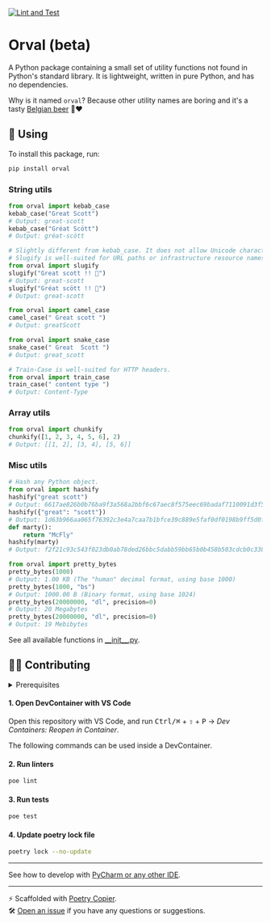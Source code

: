 [![Lint and Test](https://github.com/lukin0110/orval/actions/workflows/test.yml/badge.svg)](https://github.com/lukin0110/orval/actions)

# Orval (beta)

A Python package containing a small set of utility functions not found in Python's standard library. It is lightweight, written in pure Python, and has no dependencies.

Why is it named `orval`? Because other utility names are boring and it's a tasty [Belgian beer](https://en.wikipedia.org/wiki/Orval_Brewery) 🤘❤️

## 🚀 Using

To install this package, run:
```bash
pip install orval
```

### String utils
```python
from orval import kebab_case
kebab_case("Great Scott")
# Output: great-scott
kebab_case("Gréat Scött")
# Output: gréat-scött
```

```python
# Slightly different from kebab_case. It does not allow Unicode characters.
# Slugify is well-suited for URL paths or infrastructure resource names (e.g., database names).
from orval import slugify
slugify("Great scott !! 🤘")
# Output: great-scott
slugify("Gréat scött !! 🤘")
# Output: great-scott
```

```python
from orval import camel_case
camel_case(" Great scott ")
# Output: greatScott
```

```python
from orval import snake_case
snake_case(" Great  Scott ")
# Output: great_scott
```

```python
# Train-Case is well-suited for HTTP headers.
from orval import train_case
train_case(" content type ")
# Output: Content-Type
```

### Array utils

```python
from orval import chunkify
chunkify([1, 2, 3, 4, 5, 6], 2)
# Output: [[1, 2], [3, 4], [5, 6]]
```

### Misc utils
```python
# Hash any Python object.
from orval import hashify
hashify("great scott")
# Output: 6617ae826b0b76ba9f3a568a2bbf6c67aec8f575eec69badaf7110091d3f5cc6
hashify({"great": "scott"})
# Output: 1d63b966aa065f76392c3e4a7caa7b1bfce39c889e5faf0df0198b9ff5d0f434
def marty():
    return "McFly"
hashify(marty)
# Output: f2f21c93c543f023db0ab78ded26bbc5dabb59bb65b0b458b503cdcb0c3389e4
```

```python
from orval import pretty_bytes
pretty_bytes(1000)
# Output: 1.00 KB (The "human" decimal format, using base 1000)
pretty_bytes(1000, "bs")
# Output: 1000.00 B (Binary format, using base 1024)
pretty_bytes(20000000, "dl", precision=0)
# Output: 20 Megabytes
pretty_bytes(20000000, "dl", precision=0)
# Output: 19 Mebibytes
```

See all available functions in [\_\_init\_\_.py](src/orval/__init__.py).

## 🧑‍💻 Contributing

<details>
<summary>Prerequisites</summary>

<details>
<summary>1. Install Docker</summary>

1. Go to [Docker](https://www.docker.com/get-started), download and install docker.
2. [Configure Docker to use the BuildKit build system](https://docs.docker.com/build/buildkit/#getting-started). On macOS and Windows, BuildKit is enabled by default in Docker Desktop.

</details>

<details>
<summary>2. Install VS Code</summary>

Go to [VS Code](https://code.visualstudio.com/), download and install VS Code.
</details>


</details>

#### 1. Open DevContainer with VS Code
Open this repository with VS Code, and run <kbd>Ctrl/⌘</kbd> + <kbd>⇧</kbd> + <kbd>P</kbd> → _Dev Containers: Reopen in Container_.

The following commands can be used inside a DevContainer.

#### 2. Run linters
```bash
poe lint
```

#### 3. Run tests
```bash
poe test
```

#### 4. Update poetry lock file
```bash
poetry lock --no-update
```

---
See how to develop with [PyCharm or any other IDE](https://github.com/lukin0110/poetry-copier/tree/main/docs/ide.md).

---
️⚡️ Scaffolded with [Poetry Copier](https://github.com/lukin0110/poetry-copier/).\
🛠️ [Open an issue](https://github.com/lukin0110/poetry-copier/issues/new) if you have any questions or suggestions.
